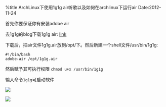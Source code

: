 %title ArchLinux下使用1g1g air听歌以及如何在archlinux下运行air
Date:2012-11-24

首先你要保证你有安装adobe air

去1g1g的blog下载1g1g air: [link](http://blog.1g1g.com/2011/05/23/1g1g-air-2-test/)

下载后，把air文件1g1g.air放到/opt/下。然后新建一个shell文件/usr/bin/1g1g:

```shell
#!/bin/bash
adobe-air /opt/1g1g.air 
```

然后赋予其可执行权限 `chmod u+x /usr/bin/1g1g`

输入命令`1g1g`可启动软件


![](https://github.com/hit9/blog-img-store/raw/master/blog/ArchLinux/15_0.png)

![](https://github.com/hit9/blog-img-store/raw/master/blog/ArchLinux/15_1.png)
